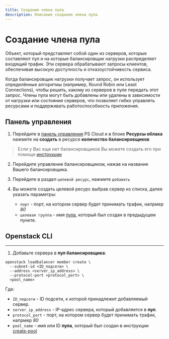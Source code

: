 ```yaml
---
title: Создание члена пула
description: Описание создания члена пула
---
```


# Создание члена пула

Объект, который представляет собой один из серверов, которые составляют пул и на которые балансировщик нагрузки распределяет входящий трафик. Эти сервера обрабатывают запросы клиентов, обеспечивая высокую доступность и отказоустойчивость сервиса.

Когда балансировщик нагрузки получает запрос, он использует определённые алгоритмы (например, Round Robin или Least Connections), чтобы решить, какому из серверов в пуле передать этот запрос. Члены пула могут быть добавлены или удалены в зависимости от нагрузки или состояния серверов, что позволяет гибко управлять ресурсами и поддерживать работоспособность приложения.

## Панель управления

1. Перейдите в [панель управления](https://auth.ps.kz/?required_keys=uid&redirect_uri=https://console.ps.kz/account) PS Cloud и в блоке **Ресурсы облака** нажмите на **создать** в ресурсе **количество балансировщиков**

> Если у Вас еще нет балансировщиков Вы можете создать его при помощи [инструкции](ru/network/lbaas/create-loadbalancer)

2. Перейдите управление балансировщиком, нажав на название Вашего балансировщика.

3. Перейдите в раздел `целевой ресурс`, нажмите `добавить`
4. Вы можете создать целевой ресурс выбрав сервер из списка, далее указать параметры:
   - `порт` - порт, на котором сервер будет принимать трафик, напрмер _80_
   - `целевая группа` - имя [пула](/), который был создан в предыдущем пункте.

## Openstack CLI

---

1. Добавьте сервера в **пул балансировщика**:

```
openstack loadbalancer member create \
  --subnet-id <ID_подсети> \
  --address <server_ip_address> \
  --protocol-port <protocol_port> \
  <pool_name>
```

Где:

- `ID_подсети` - ID подсети, к которой принадлежит добавляемый сервер.
- `server_ip_address` - IP-адрес сервера, который добавляется в **пул**.
- `protocol_port` - порт, на котором сервер будет принимать трафик, напрмер _80_
- `pool_name` - имя или ID **пула**, который был создан в инструкции [create-pool](/)

